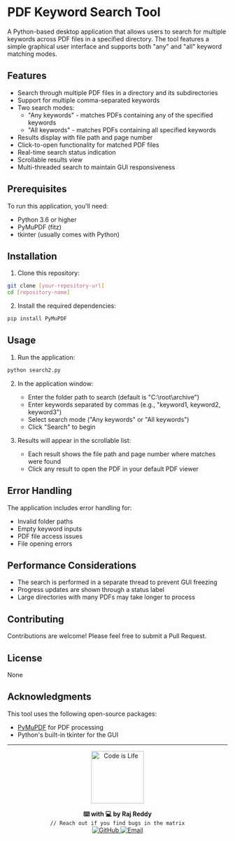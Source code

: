 # PDF Keyword Search Tool

A Python-based desktop application that allows users to search for multiple keywords across PDF files in a specified directory. The tool features a simple graphical user interface and supports both "any" and "all" keyword matching modes.

## Features

- Search through multiple PDF files in a directory and its subdirectories
- Support for multiple comma-separated keywords
- Two search modes:
  - "Any keywords" - matches PDFs containing any of the specified keywords
  - "All keywords" - matches PDFs containing all specified keywords
- Results display with file path and page number
- Click-to-open functionality for matched PDF files
- Real-time search status indication
- Scrollable results view
- Multi-threaded search to maintain GUI responsiveness

## Prerequisites

To run this application, you'll need:

- Python 3.6 or higher
- PyMuPDF (fitz)
- tkinter (usually comes with Python)

## Installation

1. Clone this repository:
```bash
git clone [your-repository-url]
cd [repository-name]
```

2. Install the required dependencies:
```bash
pip install PyMuPDF
```

## Usage

1. Run the application:
```bash
python search2.py
```

2. In the application window:
   - Enter the folder path to search (default is "C:\root\archive")
   - Enter keywords separated by commas (e.g., "keyword1, keyword2, keyword3")
   - Select search mode ("Any keywords" or "All keywords")
   - Click "Search" to begin

3. Results will appear in the scrollable list:
   - Each result shows the file path and page number where matches were found
   - Click any result to open the PDF in your default PDF viewer

## Error Handling

The application includes error handling for:
- Invalid folder paths
- Empty keyword inputs
- PDF file access issues
- File opening errors

## Performance Considerations

- The search is performed in a separate thread to prevent GUI freezing
- Progress updates are shown through a status label
- Large directories with many PDFs may take longer to process

## Contributing

Contributions are welcome! Please feel free to submit a Pull Request.

## License

None

## Acknowledgments

This tool uses the following open-source packages:
- [PyMuPDF](https://github.com/pymupdf/PyMuPDF) for PDF processing
- Python's built-in tkinter for the GUI


---

<p align="center">
  <img src="https://media.giphy.com/media/xT9IgzoKnwFNmISR8I/giphy.gif" alt="Code is Life" width="120">
</p>

<p align="center">
  <b>⌨️ with 💻 by Raj Reddy</b><br>
  <code>// Reach out if you find bugs in the matrix</code><br>
  <a href="https://github.com/neuralnet19" target="_blank">
    <img src="https://img.shields.io/badge/GitHub-000000?style=flat-square&logo=github&logoColor=white" alt="GitHub">
  </a>
  <a href="mailto:neuralnet19@hotmail.com" target="_blank">
    <img src="https://img.shields.io/badge/Email-D14836?style=flat-square&logo=gmail&logoColor=white" alt="Email">
  </a>
</p>
